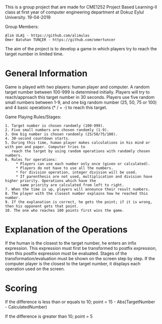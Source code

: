 This is a group project that are made for CME1252 Project Based Learning-II class at first year of computer engineering department at Dokuz Eylul University. 19-04-2019

Group Members:

    Alim ULAŞ - https://github.com/alimulas
    Ömer Batuhan TUNÇER - https://github.com/omertuncer
    

The aim of the project is to develop a game in which players  try to reach the target number in limited time.

# General Information
Game is played with two players: human player and computer. A random target number between 100-999 is determined initially. Players will try to reach/approach this target number in 30 seconds. Players use five random small numbers between 1-9, and one big random number (25, 50, 75 or 100) and 4 basic operations (* / + -) to reach this target.

Game Playing Rules/Stages:

    1. Target number is chosen randomly (100-999). 
    2. Five small numbers are chosen randomly (1-9). 
    3. One big number is chosen randomly (25/50/75/100). 
    4. 30-second countdown starts.
    5. During this time, human player makes calculations in his mind or with pen and paper. Computer tries to
       reach the target by using random operations with randomly chosen numbers.
    6. Rules for operations:
         * Players can use each number only once (given or calculated).
         * Players do not have to use all the numbers.
         * For division operation, integer division will be used. 
         * If parenthesis are not used, multiplication and division have higher priority. Operations which have the
           same priority are calculated from left to right. 
    7. When the time is up, players will announce their result numbers.
    8. The player with the closest number explains how he reached this number.
    9. If the explanation is correct, he gets the point; if it is wrong, then his opponent gets that point.
    10. The one who reaches 100 points first wins the game.

# Explanation of the Operations
If the human is the closest to the target number, he enters an infix expression. This expression must first be transformed to postfix expression, then this postfix expression must be evaluated. Stages of the transformation/evaluation must be shown on the screen step by step. If the computer player is the closest to the target number, it displays each operation used on the screen. 

# Scoring

If the difference is less than or equals to 10;   point = 15 - Abs(TargetNumber - CalculatedNumber)

If the difference is greater than 10; point = 5


